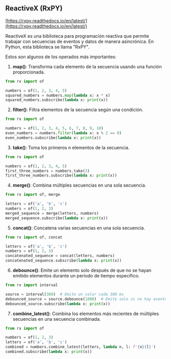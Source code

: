 ## ReactiveX (RxPY)

[https://rxpy.readthedocs.io/en/latest/](https://rxpy.readthedocs.io/en/latest/)

ReactiveX es una biblioteca para programación reactiva que permite trabajar con secuencias de eventos y datos de manera asincrónica. En Python, esta biblioteca se llama "RxPY".

Estos son algunos de los operados más importantes:

1. **map()**: Transforma cada elemento de la secuencia usando una función proporcionada.

```python
from rx import of

numbers = of(1, 2, 3, 4, 5)
squared_numbers = numbers.map(lambda x: x * x)
squared_numbers.subscribe(lambda x: print(x))
```

2. **filter()**: Filtra elementos de la secuencia según una condición.

```python
from rx import of

numbers = of(1, 2, 3, 4, 5, 6, 7, 8, 9, 10)
even_numbers = numbers.filter(lambda x: x % 2 == 0)
even_numbers.subscribe(lambda x: print(x))
```

3. **take()**: Toma los primeros n elementos de la secuencia.

```python
from rx import of

numbers = of(1, 2, 3, 4, 5)
first_three_numbers = numbers.take(3)
first_three_numbers.subscribe(lambda x: print(x))
```

4. **merge()**: Combina múltiples secuencias en una sola secuencia.

```python
from rx import of, merge

letters = of('a', 'b', 'c')
numbers = of(1, 2, 3)
merged_sequence = merge(letters, numbers)
merged_sequence.subscribe(lambda x: print(x))
```

5. **concat()**: Concatena varias secuencias en una sola secuencia.

```python
from rx import of, concat

letters = of('a', 'b', 'c')
numbers = of(1, 2, 3)
concatenated_sequence = concat(letters, numbers)
concatenated_sequence.subscribe(lambda x: print(x))
```

6. **debounce()**: Emite un elemento solo después de que no se hayan emitido elementos durante un período de tiempo específico.

```python
from rx import interval

source = interval(300)  # Emite un valor cada 300 ms
debounced_source = source.debounce(1000)  # Emite solo si no hay eventos durante 1000 ms
debounced_source.subscribe(lambda x: print(x))
```

7. **combine_latest()**: Combina los elementos más recientes de múltiples secuencias en una secuencia combinada.

```python
from rx import of

numbers = of(1, 2, 3)
letters = of('a', 'b', 'c')
combined = numbers.combine_latest(letters, lambda n, l: f'{n}{l}')
combined.subscribe(lambda x: print(x))
```